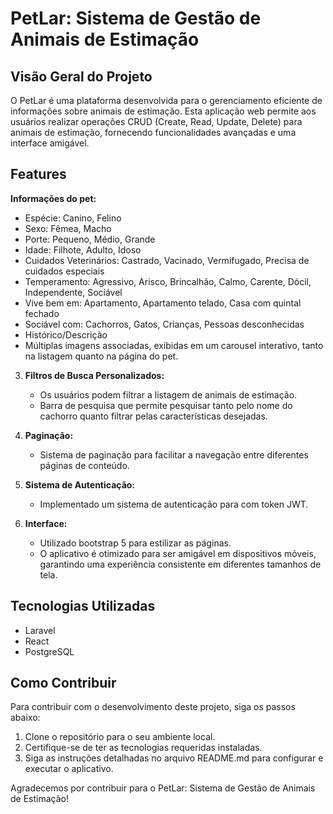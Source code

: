 # PetLar: Sistema de Gestão de Animais de Estimação

## Visão Geral do Projeto
O PetLar é uma plataforma desenvolvida para o gerenciamento eficiente de informações sobre animais de estimação. Esta aplicação web permite aos usuários realizar operações CRUD (Create, Read, Update, Delete) para animais de estimação, fornecendo funcionalidades avançadas e uma interface amigável.

## Features
**Informações do pet:**
   - Espécie: Canino, Felino
   - Sexo: Fêmea, Macho
   - Porte: Pequeno, Médio, Grande
   - Idade: Filhote, Adulto, Idoso
   - Cuidados Veterinários: Castrado, Vacinado, Vermifugado, Precisa de cuidados especiais
   - Temperamento: Agressivo, Arisco, Brincalhão, Calmo, Carente, Dócil, Independente, Sociável
   - Vive bem em: Apartamento, Apartamento telado, Casa com quintal fechado
   - Sociável com: Cachorros, Gatos, Crianças, Pessoas desconhecidas
   - Histórico/Descrição
   - Múltiplas imagens associadas, exibidas em um carousel interativo, tanto na listagem quanto na página do pet.

3. **Filtros de Busca Personalizados:**
   - Os usuários podem filtrar a listagem de animais de estimação.
   - Barra de pesquisa que permite pesquisar tanto pelo nome do cachorro quanto filtrar pelas características desejadas.

4. **Paginação:**
   - Sistema de paginação para facilitar a navegação entre diferentes páginas de conteúdo.

5. **Sistema de Autenticação:**
   - Implementado um sistema de autenticação para com token JWT.

6. **Interface:**
   - Utilizado bootstrap 5 para estilizar as páginas. 
   - O aplicativo é otimizado para ser amigável em dispositivos móveis, garantindo uma experiência consistente em diferentes tamanhos de tela.


## Tecnologias Utilizadas
- Laravel
- React
- PostgreSQL

## Como Contribuir
Para contribuir com o desenvolvimento deste projeto, siga os passos abaixo:

1. Clone o repositório para o seu ambiente local.
2. Certifique-se de ter as tecnologias requeridas instaladas.
3. Siga as instruções detalhadas no arquivo README.md para configurar e executar o aplicativo.

Agradecemos por contribuir para o PetLar: Sistema de Gestão de Animais de Estimação!
